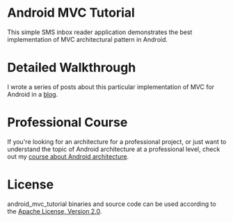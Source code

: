 # Android MVC Tutorial

This simple SMS inbox reader application demonstrates the best implementation of MVC architectural pattern in Android.

# Detailed Walkthrough

I wrote a series of posts about this particular implementation of MVC for Android in a [blog](http://www.techyourchance.com/mvc-and-mvp-architectural-patterns-in-android-part-1/). 

# Professional Course

If you're looking for an architecture for a professional project, or just want to understand the topic of Android architecture at a professional level, check out my [course about Android architecture](https://go.techyourchance.com/android-architecture-course-mvc-github).

# License

android_mvc_tutorial binaries and source code can be used according to the [Apache License, Version 2.0](http://www.apache.org/licenses/LICENSE-2.0).
